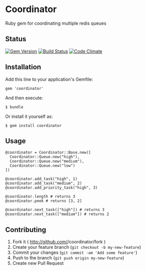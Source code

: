 # Coordinator

Ruby gem for coordinating multiple redis queues

## Status
[![Gem Version](https://badge.fury.io/rb/coordinator.png)](http://badge.fury.io/rb/coordinator)
[![Build Status](https://secure.travis-ci.org/tylermercier/coordinator.png)](http://travis-ci.org/tylermercier/coordinator)
[![Code Climate](https://codeclimate.com/github/tylermercier/coordinator.png)](https://codeclimate.com/github/tylermercier/coordinator)

## Installation

Add this line to your application's Gemfile:

    gem 'coordinator'

And then execute:

    $ bundle

Or install it yourself as:

    $ gem install coordinator

## Usage

    @coordinator = Coordinator::Base.new([
      Coordinator::Queue.new("high"),
      Coordinator::Queue.new("medium"),
      Coordinator::Queue.new("low")
    ])
    
    @coordinator.add_task("high", 1)
    @coordinator.add_task("medium", 2)
    @coordinator.add_priority_task("high", 3)
    
    @coordinator.length # returns 3
    @coordinator.peek # returns [3, 2]

    @coordinator.next_task(["high"]) # returns 3
    @coordinator.next_task(["medium"]) # returns 2

## Contributing

1. Fork it ( http://github.com/<my-github-username>/coordinator/fork )
2. Create your feature branch (`git checkout -b my-new-feature`)
3. Commit your changes (`git commit -am 'Add some feature'`)
4. Push to the branch (`git push origin my-new-feature`)
5. Create new Pull Request
